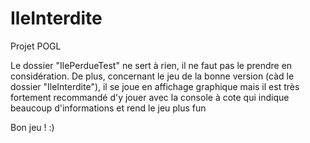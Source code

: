 # IleInterdite
Projet POGL

Le dossier "IlePerdueTest" ne sert à rien, il ne faut pas le prendre en considération.
De plus, concernant le jeu de la bonne version (càd le dossier "IleInterdite"), il se joue en affichage graphique
mais il est très fortement recommandé d'y jouer avec la console à cote qui indique beaucoup d'informations et rend le jeu plus fun

Bon jeu ! :)
